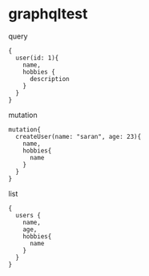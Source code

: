 # graphqltest

query

```
{
  user(id: 1){
    name,
    hobbies {
      description
    }
  }
}

```

mutation 
```
mutation{
  createUser(name: "saran", age: 23){
    name,
    hobbies{
      name
    }
  }
}

```

list 
```
{
  users {
    name,
    age,
    hobbies{
      name
    }
  }
}
```
